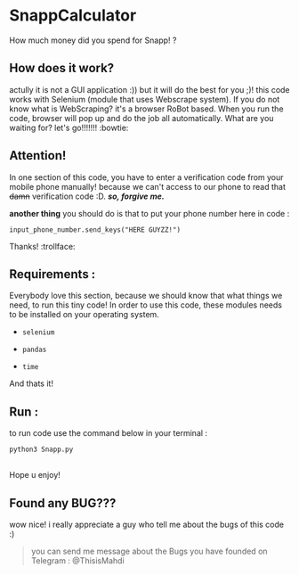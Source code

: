 # SnappCalculator
How much money did you spend for Snapp! ?

## How does it work?
actully it is not a GUI application :)) but it will do the best for you ;)! this code works with Selenium (module that uses Webscrape system). If you do not know what is WebScraping? it's a browser RoBot based. When you run the code, browser will pop up and do the job all automatically. What are you waiting for? let's go!!!!!!! :bowtie:

## Attention!
In one section of this code, you have to enter a verification code from your mobile phone manually! because we can't access to our phone to read that ~~damn~~ verification code :D. ***so, forgive me.***

**another thing** you should do is that to put your phone number here in code :
```
input_phone_number.send_keys("HERE GUYZZ!")
```
Thanks! :trollface:

## Requirements :

Everybody love this section, because we should know that what things we need, to run this tiny code! In order to use this code, these modules needs to be installed on your operating system.


* `selenium`

* `pandas`

* `time`

And thats it!

## Run :

to run code use the command below in your terminal :

```Python
python3 Snapp.py
```
##
Hope u enjoy!

## Found any BUG???
wow nice! i really appreciate a guy who tell me about the bugs of this code :)
> you can send me message about the Bugs you have founded on Telegram : @ThisisMahdi

